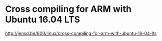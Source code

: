 # Cross compiling for ARM with Ubuntu 16.04 LTS
http://jensd.be/800/linux/cross-compiling-for-arm-with-ubuntu-16-04-lts